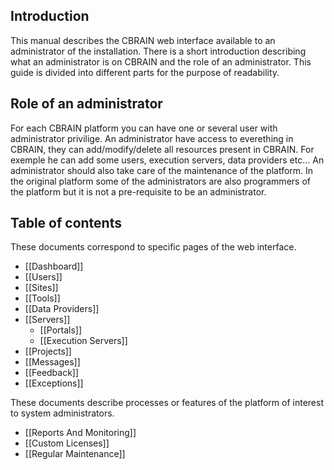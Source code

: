 ## Introduction

This manual describes the CBRAIN web interface available to
an administrator of the installation. There is a short introduction describing
what an administrator is on CBRAIN and the role of an administrator.
This guide is divided into different parts for the purpose of readability.

## Role of an administrator

For each CBRAIN platform you can have one or several user with administrator
privilige.
An administrator have access to everething in CBRAIN, they can
add/modify/delete all resources present in CBRAIN. For exemple he can add
some users, execution servers, data providers etc...
An administrator should also take care of the maintenance of the platform.
In the original platform some of the administrators are also programmers of
the platform but it is not a pre-requisite to be an administrator.


## Table of contents

These documents correspond to specific pages
of the web interface.

* [[Dashboard]]
* [[Users]]
* [[Sites]]
* [[Tools]]
* [[Data Providers]]
* [[Servers]]
  * [[Portals]]
  * [[Execution Servers]]
* [[Projects]]
* [[Messages]]
* [[Feedback]]
* [[Exceptions]]

These documents describe processes or features
of the platform of interest to system administrators.

* [[Reports And Monitoring]]
* [[Custom Licenses]]
* [[Regular Maintenance]]

